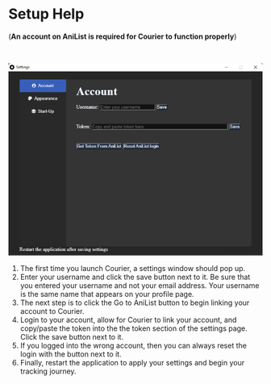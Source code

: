 # Setup Help
(**An account on AniList is required for Courier to function properly**)

<br>

<p align="center">
  <img src="https://github.com/ReStartQ/Courier/blob/main/Preview/SettingsPreview.png" />
</p>


1) The first time you launch Courier, a settings window should pop up. 
2) Enter your username and click the save button next to it. Be sure that you entered your username and not your email address. Your username is the same name that appears on your profile page.
3) The next step is to click the Go to AniList button to begin linking your account to Courier. 
4) Login to your account, allow for Courier to link your account, and copy/paste the token into the the token section of the settings page. Click the save button next to it.
5) If you logged into the wrong account, then you can always reset the login with the button next to it.
6) Finally, restart the application to apply your settings and begin your tracking journey.

